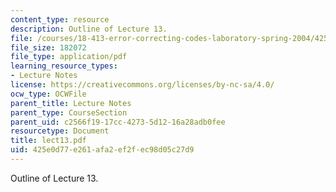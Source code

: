 ```yaml
---
content_type: resource
description: Outline of Lecture 13.
file: /courses/18-413-error-correcting-codes-laboratory-spring-2004/425e0d77e261afa2ef2fec98d05c27d9_lect13.pdf
file_size: 182072
file_type: application/pdf
learning_resource_types:
- Lecture Notes
license: https://creativecommons.org/licenses/by-nc-sa/4.0/
ocw_type: OCWFile
parent_title: Lecture Notes
parent_type: CourseSection
parent_uid: c2566f19-17cc-4273-5d12-16a28adb0fee
resourcetype: Document
title: lect13.pdf
uid: 425e0d77-e261-afa2-ef2f-ec98d05c27d9
---
```

Outline of Lecture 13.